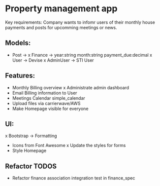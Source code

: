 # Property management app

Key requirements: Company wants to infomr users of their monthly house payments and posts for upcomming meetings or news. 

## Models:
- Post -> 
x Finance -> year:string month:string payment_due:decimal
x User -> Devise
x AdminUser -> STI User

## Features:
- Monthly Billing overview
x Administrate admin dashboard
- Email Billing information to User
- Meetings Calendar simple_calendar
- Upload files via carrierwave/AWS
- Make Homepage visible for everyone

## UI:
x Bootstrap -> Formatting
- Icons from Font Awesome
x Update the styles for forms
- Style Homepage

## Refactor TODOS
- Refactor finance association integration test in finance_spec
